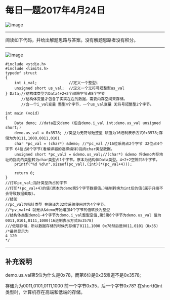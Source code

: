 # 每日一题2017年4月24日

![image](http://note.youdao.com/yws/public/resource/e68a0e5a3862bd57c5aaf3bc588338ed/xmlnote/2F19C39067A447DD991F640919C53155/3143)
***
阅读如下代码，并给出解题思路与答案。没有解题思路者没有积分。
***
![image](http://note.youdao.com/yws/public/resource/6fb1034448ad9567dd82cf59ec0d8c47/xmlnote/2F7FC2E9A75B4EAE88F2782565C04620/3272)

```
#include <stdio.h>
#include <limits.h>
typedef struct
{
    int i_val;              //定义一个整型i
    unsigned short us_val;  //定义一个无符号短整型us_val
} Data;//结构体类型为Data4+2+2个间隙字节占8个字节
       //结构体变量才包含了实实在在的数据，需要内存空间来存储。
       //含一个i_val变量 整型4个字节，一个us_val变量 无符号短整型2个字节。

int main (void)
{
    Data demo; //data定义demo (包含demo.i_val int;demo.us_val unsigned short;)
    demo.us_val = 0x3578; //类型为无符号短整型 赋值为16进制表示方式0x3578;存储为为0111,1000,0011,0101
    char *pc_val = (char*) &demo; //*pc_val //16位系统占2个字节 32位占4个字节 64位占8个字节(看编译器的选择编译)指向char类型数据。
    unsigned short *pc_val2 = &demo.us_val;//(char*) &demo 将demo内存地址的指向的类型转为char类型占1个字节。原本为结构体Data类型。4+2+2空隙共8个字节。
    printf("%d %d\n",sizeof(pc_val),(int)(*(pc_val+4)));

    return 0;
}
//打印pc_val;指针类型所占的字节
//打印*(pc_val+4)的值(原本为demo第5个字节数据值。)强制转换为int后的值(属于升级不会导致数据截取）。
//结论
//pc_val为指针类型 在编译为32位系统使用时为4个字节。
//*pv_val+4 就是从&demo开始增加4个字节的值转换为整型
//结构体类型demo1-4个字节为domo.i_val整型空值,第5第6个字节为demo.us_val 值为0011,0101,0111,1000(16进制表示方式0x3578)
///低端存储，所以数据存储的时候先存储了0111,1000 0x78然后是0011,0101（0x35)
/*最终显示为
4 120
*/
```
***
## 补充说明
demo.us_val第5位为什么是0x78，而第6位是0x35难道不是0x3578;

存储为为0011,0101,0111,1000 前一个字节0x35，后一个字节0x78?
在short和int类型时，计算机存在高端和低端的存储。
